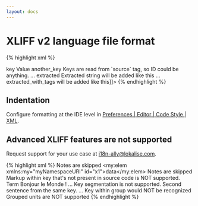 ```yaml
---
layout: docs
---
```


<h1>XLIFF v2 language file format</h1>

{% highlight xml %}
<?xml version="1.0"?>
<xliff version="2.0" xmlns="urn:oasis:names:tc:xliff:document:2.0">
<file source-language="en" target-language="en" datatype="plaintext" original="file.ext">
    <unit id="key">
        <segment>
            <source>key</source>
            <target>Value</target>
        </segment>
    </unit>
    <unit id="cfe9cb61-3c59-47ea-b31d-0f717f3027aa">
        <segment>
            <source>another_key</source>
            <target>Keys are read from `source` tag, so ID could be anything.</target>
        </segment>
    </unit>
    ...
    <unit id="extracted">
        <segment>
            <source>extracted</source>
            <target>Extracted string will be added like this</target>
        </segment>
    </unit>
    ...
    <unit id="extracted_with_tags">
        <segment>
            <source>extracted_with_tags</source>
            <target><![CDATA[String with tags<br> will be added like this]]></target>
        </segment>
    </unit>
</file>
</xliff>
{% endhighlight %}

## Indentation

Configure formatting at the IDE level in <a href="phpstorm://settings?name=Editor--Code+Style--XML">Preferences | Editor | Code Style | XML</a>.

## Advanced XLIFF features are not supported

Request support for your use case at <a href="mailto:i18n-ally@lokalise.com">i18n-ally@lokalise.com</a>.

{% highlight xml %}
<xliff xmlns="urn:oasis:names:tc:xliff:document:2.0" version="2.0"
 srcLang="en" trgLang="fr">
<file id="f1">
    <notes>
        <note id="n1">Notes are skipped</note>
    </notes>
    <unit id="u1">
        <my:elem xmlns:my="myNamespaceURI" id="x1">data</my:elem>
        <notes>
            <note id="n1">Notes are skipped</note>
        </notes>
        <segment id="s1">
            <source>
                <pc id="1">
                    Markup within key that's not present in source code is NOT supported.
                    <mrk id="m1" type="term">Term</mrk>
                </pc>
            </source>
            <target>
                <pc id="1">Bonjour le <mrk id="m1" type="term">Monde</mrk> !</pc>
            </target>
        </segment>
    </unit>
    ...
    <unit id="string1">
        <segment id="1">
            <source>Key segmentation is not supported.</source>
        </segment>
    </unit>
    <unit id="string2">
        <segment id="1">
            <source>Second sentence from the same key.</source>
        </segment>
    </unit>
    ...
    <group id="" translate="yes">
        <unit id="grouped">
        <segment>
            <source>Key within group would NOT be recognized</source>
            <target>Grouped units are NOT supported</target>
        </segment>
    </unit>
    </group>
</file>
</xliff>
{% endhighlight %}